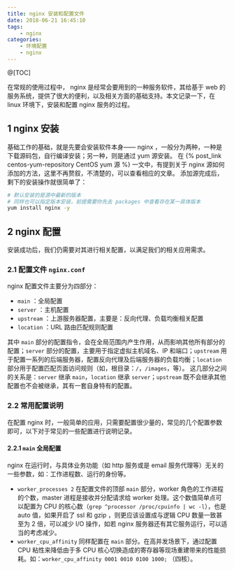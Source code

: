 ```yaml
---
title: nginx 安装和配置文件
date: 2018-06-21 16:45:10
tags:
    - nginx
categories:
    - 环境配置
    - nginx
---
```


@[TOC]

在常规的使用过程中， nginx 是经常会要用到的一种服务软件，其给基于 web 的服务系统，提供了很大的便利，以及相关方面的基础支持。本文记录一下，在 linux 环境下，安装和配置 nginx 服务的过程。

<!-- more -->

## 1 nginx 安装
基础工作的基础，就是先要会安装软件本身—— nginx ，一般分为两种，一种是下载源码包，自行编译安装；另一种，则是通过 yum 源安装。
在 {% post_link centos-yum-repository CentOS yum 源 %} 一文中，有提到关于 nginx 源如何添加的方法，这里不再赘叙，不清楚的，可以查看相应的文章。
添加源完成后，剩下的安装操作就很简单了：
```bash
# 默认安装的是源中最新的版本
# 同样也可以指定版本安装，前提需要你先去 packages 中查看存在某一具体版本
yum install nginx -y
```

## 2 nginx 配置
安装成功后，我们仍需要对其进行相关配置，以满足我们的相关应用需求。

### 2.1 配置文件 `nginx.conf`
nginx 配置文件主要分为四部分：

- `main` ：全局配置
- `server` ：主机配置
- `upstream` ：上游服务器配置，主要是：反向代理、负载均衡相关配置
- `location` ：URL 路由匹配规则配置

其中 `main` 部分的配置指令，会在全局范围内产生作用，从而影响其他所有部分的配置；`server` 部分的配置，主要用于指定虚拟主机域名、IP 和端口；`upstream` 用于配置一系列的后端服务器，配置反向代理及后端服务器的负载均衡；`location` 部分用于配置匹配页面访问规则（如，根目录：`/`，`/images`，等）。
这几部分之间的关系是：`server` 继承 `main`，`location` 继承 `server`；`upstream` 既不会继承其他配置也不会被继承，其有一套自身特有的配置。

### 2.2 常用配置说明
在配置 nginx 时，一般简单的应用，只需要配置很少量的，常见的几个配置参数即可，以下对于常见的一些配置进行说明记录。

#### 2.2.1 `main` 全局配置
nginx 在运行时，与具体业务功能（如 http 服务或是 email 服务代理等）无关的一些参数，如：工作进程数、运行的身份等。

- `worker_processes 2`
  在配置文件的顶部 `main` 部分，worker 角色的工作进程的个数，master 进程是接收并分配请求给 worker 处理。这个数值简单点可以配置为 CPU 的核心数（`grep ^processor /proc/cpuinfo | wc -l`），也是 auto 值，如果开启了 ssl 和 gzip ，则更应该设置成与逻辑 CPU 数量一致甚至为 2 倍，可以减少 I/O 操作，如若 nginx 服务器还有其它服务运行，可以适当的考虑减少。
- `worker_cpu_affinity`
  同样配置在 `main` 部分。在高并发场景下，通过配置 CPU 粘性来降低由于多 CPU 核心切换造成的寄存器等现场重建带来的性能损耗。如：`worker_cpu_affinity 0001 0010 0100 1000;` （四核）。
